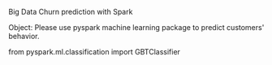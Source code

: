 Big Data Churn prediction with Spark

Object: 
Please use pyspark machine learning package to predict customers' behavior.

from pyspark.ml.classification import GBTClassifier
